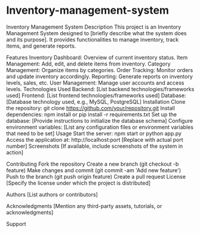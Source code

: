 # Inventory-management-system
Inventory Management System
Description
This project is an Inventory Management System designed to [briefly describe what the system does and its purpose]. It provides functionalities to manage inventory, track items, and generate reports.

Features
Inventory Dashboard: Overview of current inventory status.
Item Management: Add, edit, and delete items from inventory.
Category Management: Organize items by categories.
Order Tracking: Monitor orders and update inventory accordingly.
Reporting: Generate reports on inventory levels, sales, etc.
User Management: Manage user accounts and access levels.
Technologies Used
Backend: [List backend technologies/frameworks used]
Frontend: [List frontend technologies/frameworks used]
Database: [Database technology used, e.g., MySQL, PostgreSQL]
Installation
Clone the repository: git clone https://github.com/your/repository.git
Install dependencies: npm install or pip install -r requirements.txt
Set up the database: [Provide instructions to initialize the database schema]
Configure environment variables: [List any configuration files or environment variables that need to be set]
Usage
Start the server: npm start or python app.py
Access the application at: http://localhost:port [Replace with actual port number]
Screenshots
[If available, include screenshots of the system in action]

Contributing
Fork the repository
Create a new branch (git checkout -b feature)
Make changes and commit (git commit -am 'Add new feature')
Push to the branch (git push origin feature)
Create a pull request
License
[Specify the license under which the project is distributed]

Authors
[List authors or contributors]

Acknowledgments
[Mention any third-party assets, tutorials, or acknowledgments]

Support
